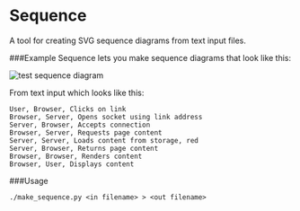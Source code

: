 # Sequence
A tool for creating SVG sequence diagrams from text input files.

###Example
Sequence lets you make sequence diagrams that look like this:

![test sequence diagram](http://jasonreisman.github.io/sequence/test.png)

From text input which looks like this:
```
User, Browser, Clicks on link
Browser, Server, Opens socket using link address
Server, Browser, Accepts connection
Browser, Server, Requests page content
Server, Server, Loads content from storage, red
Server, Browser, Returns page content
Browser, Browser, Renders content
Browser, User, Displays content
```
###Usage
```
./make_sequence.py <in filename> > <out filename>
```
